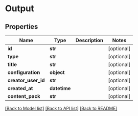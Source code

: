 # Output

## Properties
Name | Type | Description | Notes
------------ | ------------- | ------------- | -------------
**id** | **str** |  | [optional] 
**type** | **str** |  | [optional] 
**title** | **str** |  | [optional] 
**configuration** | **object** |  | [optional] 
**creator_user_id** | **str** |  | [optional] 
**created_at** | **datetime** |  | [optional] 
**content_pack** | **str** |  | [optional] 

[[Back to Model list]](../README.md#documentation-for-models) [[Back to API list]](../README.md#documentation-for-api-endpoints) [[Back to README]](../README.md)


